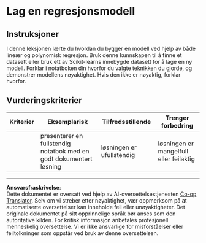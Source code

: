 <!--
CO_OP_TRANSLATOR_METADATA:
{
  "original_hash": "cc471fa89c293bc735dd3a9a0fb79b1b",
  "translation_date": "2025-09-05T21:08:34+00:00",
  "source_file": "2-Regression/3-Linear/assignment.md",
  "language_code": "no"
}
-->
# Lag en regresjonsmodell

## Instruksjoner

I denne leksjonen lærte du hvordan du bygger en modell ved hjelp av både lineær og polynomisk regresjon. Bruk denne kunnskapen til å finne et datasett eller bruk ett av Scikit-learns innebygde datasett for å lage en ny modell. Forklar i notatboken din hvorfor du valgte teknikken du gjorde, og demonstrer modellens nøyaktighet. Hvis den ikke er nøyaktig, forklar hvorfor.

## Vurderingskriterier

| Kriterier | Eksemplarisk                                               | Tilfredsstillende          | Trenger forbedring             |
| --------- | ---------------------------------------------------------- | -------------------------- | ------------------------------ |
|           | presenterer en fullstendig notatbok med en godt dokumentert løsning | løsningen er ufullstendig  | løsningen er mangelfull eller feilaktig |

---

**Ansvarsfraskrivelse**:  
Dette dokumentet er oversatt ved hjelp av AI-oversettelsestjenesten [Co-op Translator](https://github.com/Azure/co-op-translator). Selv om vi streber etter nøyaktighet, vær oppmerksom på at automatiserte oversettelser kan inneholde feil eller unøyaktigheter. Det originale dokumentet på sitt opprinnelige språk bør anses som den autoritative kilden. For kritisk informasjon anbefales profesjonell menneskelig oversettelse. Vi er ikke ansvarlige for misforståelser eller feiltolkninger som oppstår ved bruk av denne oversettelsen.